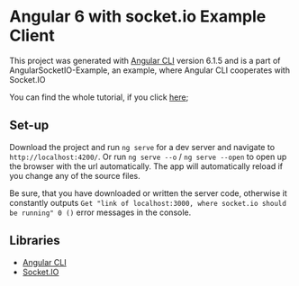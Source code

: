 # Angular 6 with socket.io Example Client

This project was generated with [Angular CLI](https://github.com/angular/angular-cli) version 6.1.5 and is a part of AngularSocketIO-Example, an example, where Angular CLI cooperates with Socket.IO

You can find the whole tutorial, if you click [here]();

## Set-up 

Download the project and run `ng serve` for a dev server and navigate to `http://localhost:4200/`. Or run `ng serve --o` / `ng serve --open` to open up the browser with the url automatically. The app will automatically reload if you change any of the source files.

Be sure, that you have downloaded or written the server code, otherwise it constantly outputs `Get "link of localhost:3000, where socket.io should be running" 0 ()` error messages in the console.


## Libraries

* [Angular CLI](https://angular.io/)
* [Socket.IO](https://socket.io/)
